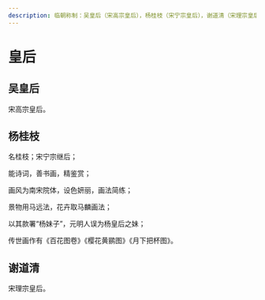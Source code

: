 ```yaml
---
description: 临朝称制：吴皇后（宋高宗皇后），杨桂枝（宋宁宗皇后），谢道清（宋理宗皇后）
---
```


# 皇后

## 吴皇后

宋高宗皇后。

## 杨桂枝

名桂枝；宋宁宗继后；

能诗词，善书画，精鉴赏；

画风为南宋院体，设色妍丽，画法简练；

景物用马远法，花卉取马麟画法；

以其款署“杨妹子”，元明人误为杨皇后之妹；

传世画作有《百花图卷》《樱花黄鹂图》《月下把杯图》。

## 谢道清

宋理宗皇后。
